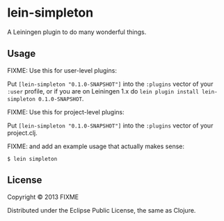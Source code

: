 # lein-simpleton

A Leiningen plugin to do many wonderful things.

## Usage

FIXME: Use this for user-level plugins:

Put `[lein-simpleton "0.1.0-SNAPSHOT"]` into the `:plugins` vector of your
`:user` profile, or if you are on Leiningen 1.x do `lein plugin install
lein-simpleton 0.1.0-SNAPSHOT`.

FIXME: Use this for project-level plugins:

Put `[lein-simpleton "0.1.0-SNAPSHOT"]` into the `:plugins` vector of your project.clj.

FIXME: and add an example usage that actually makes sense:

    $ lein simpleton

## License

Copyright © 2013 FIXME

Distributed under the Eclipse Public License, the same as Clojure.
